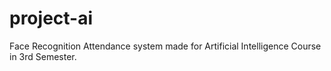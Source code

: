 # project-ai
Face Recognition Attendance system made for Artificial Intelligence Course in 3rd Semester.

